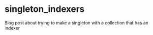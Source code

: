 # singleton_indexers
Blog post about trying to make a singleton with a collection that has an indexer
